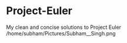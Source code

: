 # Project-Euler
My clean and concise solutions to Project Euler 
/home/subham/Pictures/Subham__Singh.png
